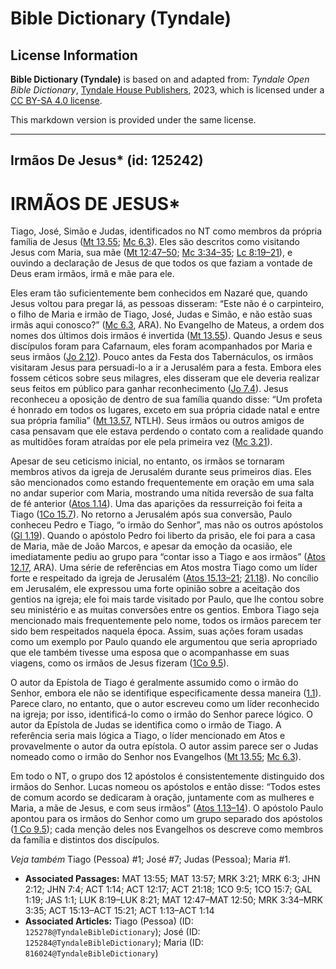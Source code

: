 # Bible Dictionary (Tyndale)

## License Information

**Bible Dictionary (Tyndale)** is based on and adapted from: _Tyndale Open Bible Dictionary_, [Tyndale House Publishers](https://tyndaleopenresources.com/), 2023, which is licensed under a [CC BY-SA 4.0 license](https://creativecommons.org/licenses/by-sa/4.0/legalcode.en).

This markdown version is provided under the same license.



--------------------------------

## Irmãos De Jesus* (id: 125242)

IRMÃOS DE JESUS\*
=================

Tiago, José, Simão e Judas, identificados no NT como membros da própria família de Jesus ([Mt 13\.55](https://ref.ly/Matt13:55); [Mc 6\.3](https://ref.ly/Mark6:3)). Eles são descritos como visitando Jesus com Maria, sua mãe ([Mt 12:47–50](https://ref.ly/Matt12:47-Matt12:50); [Mc 3:34–35](https://ref.ly/Mark3:34-Mark3:35); [Lc 8:19–21](https://ref.ly/Luke8:19-Luke8:21)), e ouvindo a declaração de Jesus de que todos os que faziam a vontade de Deus eram irmãos, irmã e mãe para ele.

Eles eram tão suficientemente bem conhecidos em Nazaré que, quando Jesus voltou para pregar lá, as pessoas disseram: “Este não é o carpinteiro, o filho de Maria e irmão de Tiago, José, Judas e Simão, e não estão suas irmãs aqui conosco?” ([Mc 6\.3](https://ref.ly/Mark6:3), ARA). No Evangelho de Mateus, a ordem dos nomes dos últimos dois irmãos é invertida ([Mt 13\.55](https://ref.ly/Matt13:55)). Quando Jesus e seus discípulos foram para Cafarnaum, eles foram acompanhados por Maria e seus irmãos ([Jo 2\.12](https://ref.ly/John2:12)). Pouco antes da Festa dos Tabernáculos, os irmãos visitaram Jesus para persuadi\-lo a ir a Jerusalém para a festa. Embora eles fossem céticos sobre seus milagres, eles disseram que ele deveria realizar seus feitos em público para ganhar reconhecimento ([Jo 7\.4](https://ref.ly/John7:4)). Jesus reconheceu a oposição de dentro de sua família quando disse: “Um profeta é honrado em todos os lugares, exceto em sua própria cidade natal e entre sua própria família” ([Mt 13\.57](https://ref.ly/Matt13:57), NTLH). Seus irmãos ou outros amigos de casa pensavam que ele estava perdendo o contato com a realidade quando as multidões foram atraídas por ele pela primeira vez ([Mc 3\.21](https://ref.ly/Mark3:21)).

Apesar de seu ceticismo inicial, no entanto, os irmãos se tornaram membros ativos da igreja de Jerusalém durante seus primeiros dias. Eles são mencionados como estando frequentemente em oração em uma sala no andar superior com Maria, mostrando uma nítida reversão de sua falta de fé anterior ([Atos 1\.14](https://ref.ly/Acts1:14)). Uma das aparições da ressurreição foi feita a Tiago ([1Co 15\.7](https://ref.ly/1Cor15:7)). No retorno a Jerusalém após sua conversão, Paulo conheceu Pedro e Tiago, “o irmão do Senhor”, mas não os outros apóstolos ([Gl 1\.19](https://ref.ly/Gal1:19)). Quando o apóstolo Pedro foi liberto da prisão, ele foi para a casa de Maria, mãe de João Marcos, e apesar da emoção da ocasião, ele imediatamente pediu ao grupo para “contar isso a Tiago e aos irmãos” ([Atos 12\.17](https://ref.ly/Acts12:17), ARA). Uma série de referências em Atos mostra Tiago como um líder forte e respeitado da igreja de Jerusalém ([Atos 15\.13–21](https://ref.ly/Acts15:13-Acts15:21); [21\.18](https://ref.ly/Acts21:18)). No concílio em Jerusalém, ele expressou uma forte opinião sobre a aceitação dos gentios na igreja; ele foi mais tarde visitado por Paulo, que lhe contou sobre seu ministério e as muitas conversões entre os gentios. Embora Tiago seja mencionado mais frequentemente pelo nome, todos os irmãos parecem ter sido bem respeitados naquela época. Assim, suas ações foram usadas como um exemplo por Paulo quando ele argumentou que seria apropriado que ele também tivesse uma esposa que o acompanhasse em suas viagens, como os irmãos de Jesus fizeram ([1Co 9\.5](https://ref.ly/1Cor9:5)).

O autor da Epístola de Tiago é geralmente assumido como o irmão do Senhor, embora ele não se identifique especificamente dessa maneira ([1\.1](https://ref.ly/Jas1:1)). Parece claro, no entanto, que o autor escreveu como um líder reconhecido na igreja; por isso, identificá\-lo como o irmão do Senhor parece lógico. O autor da Epístola de Judas se identifica como o irmão de Tiago. A referência seria mais lógica a Tiago, o líder mencionado em Atos e provavelmente o autor da outra epístola. O autor assim parece ser o Judas nomeado como o irmão do Senhor nos Evangelhos ([Mt 13\.55](https://ref.ly/Matt13:55); [Mc 6\.3](https://ref.ly/Mark6:3)).

Em todo o NT, o grupo dos 12 apóstolos é consistentemente distinguido dos irmãos do Senhor. Lucas nomeou os apóstolos e então disse: “Todos estes de comum acordo se dedicaram à oração, juntamente com as mulheres e Maria, a mãe de Jesus, e com seus irmãos” ([Atos 1\.13–14](https://ref.ly/Acts1:13-Acts1:14)). O apóstolo Paulo apontou para os irmãos do Senhor como um grupo separado dos apóstolos ([1 Co 9\.5](https://ref.ly/1Cor9:5)); cada menção deles nos Evangelhos os descreve como membros da família e distintos dos discípulos.

*Veja também* Tiago (Pessoa) \#1; José \#7; Judas (Pessoa); Maria \#1.

* **Associated Passages:** MAT 13:55; MAT 13:57; MRK 3:21; MRK 6:3; JHN 2:12; JHN 7:4; ACT 1:14; ACT 12:17; ACT 21:18; 1CO 9:5; 1CO 15:7; GAL 1:19; JAS 1:1; LUK 8:19–LUK 8:21; MAT 12:47–MAT 12:50; MRK 3:34–MRK 3:35; ACT 15:13–ACT 15:21; ACT 1:13–ACT 1:14
* **Associated Articles:** Tiago (Pessoa) (ID: `125278@TyndaleBibleDictionary`); José (ID: `125284@TyndaleBibleDictionary`); Maria (ID: `816024@TyndaleBibleDictionary`)

